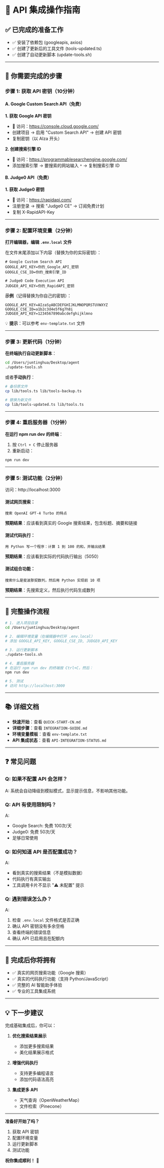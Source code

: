 # 🎯 API 集成操作指南

## ✅ 已完成的准备工作

- ✅ 安装了依赖包 (googleapis, axios)
- ✅ 创建了更新后的工具文件 (tools-updated.ts)
- ✅ 创建了自动更新脚本 (update-tools.sh)

---

## 📝 你需要完成的步骤

### 步骤 1: 获取 API 密钥（10分钟）

#### A. Google Custom Search API（免费）

**1. 获取 Google API 密钥**
- 🔗 访问：https://console.cloud.google.com/
- 创建项目 → 启用 "Custom Search API" → 创建 API 密钥
- 复制密钥（以 AIza 开头）

**2. 创建搜索引擎 ID**
- 🔗 访问：https://programmablesearchengine.google.com/
- 添加搜索引擎 → 要搜索的网站输入 `*` → 复制搜索引擎 ID

#### B. Judge0 API（免费）

**1. 获取 Judge0 密钥**
- 🔗 访问：https://rapidapi.com/
- 注册登录 → 搜索 "Judge0 CE" → 订阅免费计划
- 复制 X-RapidAPI-Key

---

### 步骤 2: 配置环境变量（2分钟）

**打开编辑器，编辑 `.env.local` 文件**

在文件末尾添加以下内容（替换为你的实际密钥）：

```env
# Google Custom Search API
GOOGLE_API_KEY=你的_Google_API_密钥
GOOGLE_CSE_ID=你的_搜索引擎_ID

# Judge0 Code Execution API
JUDGE0_API_KEY=你的_RapidAPI_密钥
```

**示例**（记得替换为你自己的密钥）：
```env
GOOGLE_API_KEY=AIzaSyABCDEFGHIJKLMNOPQRSTUVWXYZ
GOOGLE_CSE_ID=a1b2c3d4e5f6g7h8i
JUDGE0_API_KEY=1234567890abcdefghijklmno
```

💡 **提示**：可以参考 `env-template.txt` 文件

---

### 步骤 3: 更新代码（1分钟）

**在终端执行自动更新脚本**：

```bash
cd /Users/juntinghua/Desktop/agent
./update-tools.sh
```

或者**手动执行**：

```bash
# 备份原文件
cp lib/tools.ts lib/tools-backup.ts

# 替换为新文件
cp lib/tools-updated.ts lib/tools.ts
```

---

### 步骤 4: 重启服务器（1分钟）

**在运行 npm run dev 的终端**：
1. 按 `Ctrl + C` 停止服务器
2. 重新启动：
```bash
npm run dev
```

---

### 步骤 5: 测试功能（2分钟）

访问：http://localhost:3000

#### 测试网页搜索：
```
搜索 OpenAI GPT-4 Turbo 的特点
```

**预期结果**：应该看到真实的 Google 搜索结果，包含标题、摘要和链接

#### 测试代码执行：
```
用 Python 写一个程序：计算 1 到 100 的和，并输出结果
```

**预期结果**：应该看到实际的代码执行输出（5050）

#### 测试组合功能：
```
搜索什么是斐波那契数列，然后用 Python 实现前 10 项
```

**预期结果**：先搜索定义，然后执行代码生成数列

---

## 🎯 完整操作流程

```bash
# 1. 进入项目目录
cd /Users/juntinghua/Desktop/agent

# 2. 编辑环境变量（在编辑器中打开 .env.local）
# 添加 GOOGLE_API_KEY, GOOGLE_CSE_ID, JUDGE0_API_KEY

# 3. 运行更新脚本
./update-tools.sh

# 4. 重启服务器
# 在运行 npm run dev 的终端按 Ctrl+C，然后：
npm run dev

# 5. 测试
# 访问 http://localhost:3000
```

---

## 📚 详细文档

- **快速开始**：查看 `QUICK-START-CN.md`
- **详细步骤**：查看 `INTEGRATION-GUIDE.md`  
- **环境变量模板**：查看 `env-template.txt`
- **API 集成状态**：查看 `API-INTEGRATION-STATUS.md`

---

## ❓ 常见问题

### Q: 如果不配置 API 会怎样？
A: 系统会自动降级到模拟模式，显示提示信息，不影响其他功能。

### Q: API 有使用限制吗？
A: 
- Google Search: 免费 100次/天
- Judge0: 免费 50次/天
- 足够日常使用

### Q: 如何知道 API 是否配置成功？
A: 
- 看到真实的搜索结果（不是模拟数据）
- 代码执行有真实输出
- 工具调用卡片不显示 "⚠️ 未配置" 提示

### Q: 遇到错误怎么办？
A:
1. 检查 `.env.local` 文件格式是否正确
2. 确认 API 密钥没有多余空格
3. 查看终端的错误信息
4. 确认 API 已启用且在配额内

---

## 🎉 完成后你将拥有

- ✅ 真实的网页搜索功能（Google 搜索）
- ✅ 真实的代码执行功能（支持 Python/JavaScript）
- ✅ 完整的 AI 智能助手体验
- ✅ 专业的工具集成系统

---

## 💡 下一步建议

完成基础集成后，你可以：

1. **优化搜索结果展示**
   - 添加更多搜索结果
   - 美化结果展示格式

2. **增强代码执行**
   - 支持更多编程语言
   - 添加代码语法高亮

3. **集成更多 API**
   - 天气查询（OpenWeatherMap）
   - 文件检索（Pinecone）

---

**准备好开始了吗？** 

1. 获取 API 密钥
2. 配置环境变量
3. 运行更新脚本
4. 测试功能

**祝你集成顺利！** 🚀

